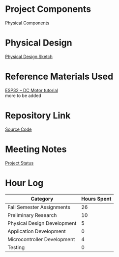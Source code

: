 # Project Components
[Physical Components](../main/Assignments/Physical_Components.md)
# Physical Design
[Physical Design Sketch](../Assignments/Design_Diagrams/Physical_Design_Sketch.png)
# Reference Materials Used
[ESP32 – DC Motor tutorial](https://esp32io.com/tutorials/esp32-dc-motor) <br>
more to be added
# Repository Link
[Source Code](..main/src)
# Meeting Notes
[Project Status](../main/Assignments/Project_Status.md)
# Hour Log
Category | Hours Spent
------ | ------
Fall Semester Assignments | 26
Preliminary Research | 10
Physical Design Development | 5
Application Development | 0
Microcontroller Development | 4
Testing | 0
